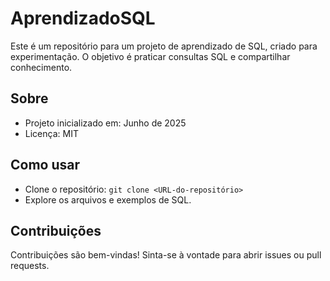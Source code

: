 # AprendizadoSQL

Este é um repositório para um projeto de aprendizado de SQL, criado para experimentação. O objetivo é praticar consultas SQL e compartilhar conhecimento.

## Sobre
- Projeto inicializado em: Junho de 2025
- Licença: MIT

## Como usar
- Clone o repositório: `git clone <URL-do-repositório>`
- Explore os arquivos e exemplos de SQL.

## Contribuições
Contribuições são bem-vindas! Sinta-se à vontade para abrir issues ou pull requests.

